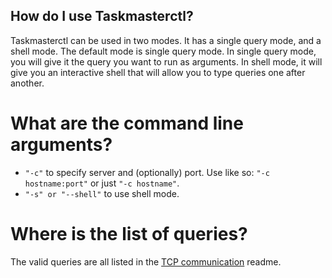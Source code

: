 ##	How do I use Taskmasterctl?
Taskmasterctl can be used in two modes. It has a single query mode, and a shell mode. The default mode is single query mode. In single query mode, you will give it the query you want to run as arguments. In shell mode, it will give you an interactive shell that will allow you to type queries one after another.

#	What are the command line arguments?
 - `"-c"` to specify server and (optionally) port. Use like so: `"-c hostname:port"` or just `"-c hostname"`.
 - `"-s" or "--shell"` to use shell mode.

#	Where is the list of queries?
The valid queries are all listed in the [TCP communication](../doc/Network.md) readme.